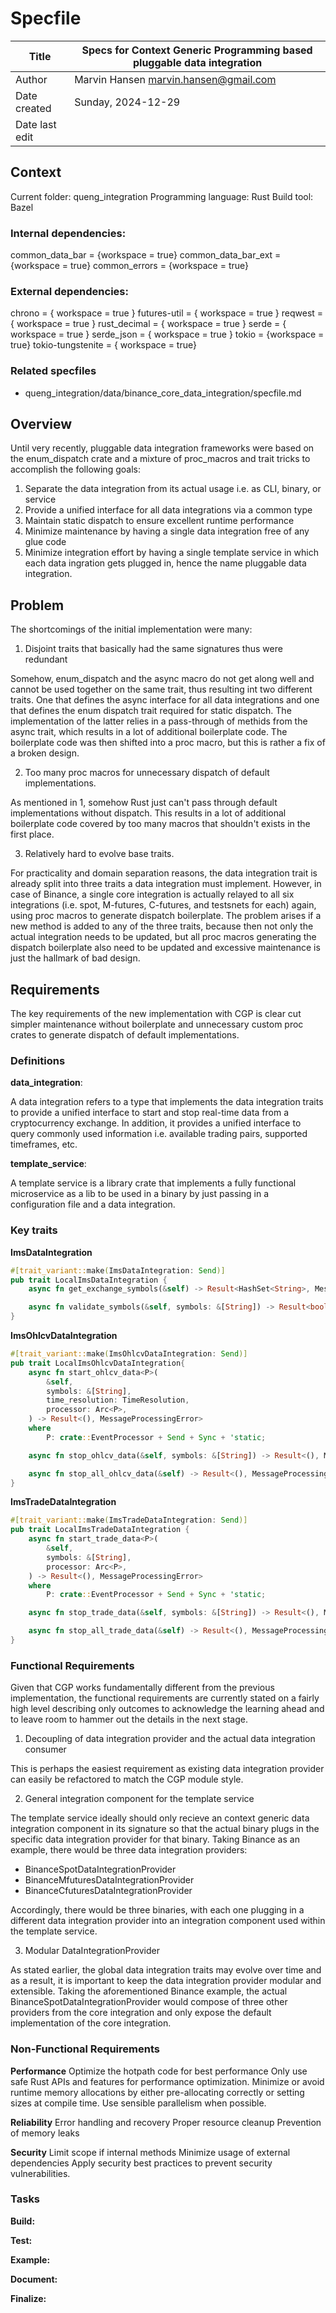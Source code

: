 # Specfile

| Title          	| Specs for Context Generic Programming based pluggable data integration 	         |
|----------------	|----------------------------------------------------------------------------------|
| Author         	| Marvin Hansen <marvin.hansen@gmail.com>                                	         |
| Date created   	| Sunday, 2024-12-29                                                             	 |
| Date last edit 	| 	                                                                                |

## Context

Current folder: queng_integration
Programming language: Rust
Build tool: Bazel

### Internal dependencies:
common_data_bar = {workspace = true}
common_data_bar_ext = {workspace = true}
common_errors = {workspace = true}

### External dependencies:
chrono = { workspace = true }
futures-util = { workspace = true }
reqwest = { workspace = true }
rust_decimal = { workspace = true }
serde = { workspace = true }
serde_json = { workspace = true }
tokio = {workspace = true}
tokio-tungstenite = { workspace = true}

### Related specfiles
* queng_integration/data/binance_core_data_integration/specfile.md

## Overview

Until very recently, pluggable data integration frameworks were based on the enum_dispatch crate
and a mixture of proc_macros and trait tricks to accomplish the following goals:

1) Separate the data integration from its actual usage i.e. as CLI, binary, or service
2) Provide a unified interface for all data integrations via a common type
3) Maintain static dispatch to ensure excellent runtime performance
4) Minimize maintenance by having a single data integration free of any glue code
5) Minimize integration effort by having a single template service in which each data ingration gets plugged in, hence the name pluggable data integration.

## Problem 

The shortcomings of the initial implementation were many:

1) Disjoint traits that basically had the same signatures thus were redundant

Somehow, enum_dispatch and the async macro do not get along well and cannot be used together on the same trait,
thus resulting int two different traits. One that defines the async interface for all data integrations and one that defines the enum dispatch trait required for static dispatch. The implementation of the latter relies in a pass-through of methids from the async trait, which results in a lot of additional boilerplate code. The boilerplate code was then shifted into a proc macro, but this is rather a fix of a broken design.

2) Too many proc macros for unnecessary dispatch of default implementations.

As mentioned in 1, somehow Rust just can't pass through default implementations without
dispatch. This results in a lot of additional boilerplate code covered by too many macros that
shouldn't exists in the first place.

3) Relatively hard to evolve base traits.

For practicality and domain separation reasons, the data integration trait is already split into three traits
a data integration must implement. However, in case of Binance, a single core integration is actually relayed to all six
integrations (i.e. spot, M-futures, C-futures, and testsnets for each) again, using proc macros to generate dispatch boilerplate. The problem arises if a new method is added to any of the three traits, because then not only the actual integration needs to be updated, but all proc macros generating the dispatch boilerplate also need to be updated and excessive maintenance is just the hallmark of bad design.


## Requirements

The key requirements of the new implementation with CGP is clear cut simpler maintenance without boilerplate and unnecessary custom
proc crates to generate dispatch of default implementations.

### Definitions

**data_integration**:

A data integration refers to a type that implements the data integration traits to provide a unified interface 
to start and stop real-time data from a cryptocurrency exchange. In addition, it provides a unified interface
to query commonly used information i.e. available trading pairs, supported timeframes, etc.

**template_service**:

A template service is a library crate that implements a fully functional microservice as a lib to be used in a binary
by just passing in a configuration file and a data integration.

### Key traits

**ImsDataIntegration**

```rust
#[trait_variant::make(ImsDataIntegration: Send)]
pub trait LocalImsDataIntegration {
    async fn get_exchange_symbols(&self) -> Result<HashSet<String>, MessageProcessingError>;

    async fn validate_symbols(&self, symbols: &[String]) -> Result<bool, MessageProcessingError>;
}
```  

**ImsOhlcvDataIntegration**

```rust
#[trait_variant::make(ImsOhlcvDataIntegration: Send)]
pub trait LocalImsOhlcvDataIntegration{
    async fn start_ohlcv_data<P>(
        &self,
        symbols: &[String],
        time_resolution: TimeResolution,
        processor: Arc<P>,
    ) -> Result<(), MessageProcessingError>
    where
        P: crate::EventProcessor + Send + Sync + 'static;

    async fn stop_ohlcv_data(&self, symbols: &[String]) -> Result<(), MessageProcessingError>;

    async fn stop_all_ohlcv_data(&self) -> Result<(), MessageProcessingError>;
}
```  

**ImsTradeDataIntegration**

```rust 
#[trait_variant::make(ImsTradeDataIntegration: Send)]
pub trait LocalImsTradeDataIntegration {
    async fn start_trade_data<P>(
        &self,
        symbols: &[String],
        processor: Arc<P>,
    ) -> Result<(), MessageProcessingError>
    where
        P: crate::EventProcessor + Send + Sync + 'static;

    async fn stop_trade_data(&self, symbols: &[String]) -> Result<(), MessageProcessingError>;

    async fn stop_all_trade_data(&self) -> Result<(), MessageProcessingError>;
}
``` 


### Functional Requirements

Given that CGP works fundamentally different from the previous implementation, the functional requirements are 
currently stated on a fairly high level describing only outcomes to acknowledge the learning ahead and to leave room to
hammer out the details in the next stage. 

1) Decoupling of data integration provider and the actual data integration consumer

This is perhaps the easiest requirement as existing data integration provider can easily be refactored to 
match the CGP module style.

2) General integration component for the template service

The template service ideally should only recieve an context generic data integration component in its signature
so that the actual binary plugs in the specific data integration provider for that binary.
Taking Binance as an example, there would be three data integration providers:
- BinanceSpotDataIntegrationProvider
- BinanceMfuturesDataIntegrationProvider
- BinanceCfuturesDataIntegrationProvider

Accordingly, there would be three binaries, with each one plugging in a different data integration provider into
an integration component used within the template service.

3) Modular DataIntegrationProvider

As stated earlier, the global data integration traits may evolve over time and as a result, it
is important to keep the data integration provider modular and extensible. Taking the aforementioned Binance example, 
the actual BinanceSpotDataIntegrationProvider would compose of three other providers from the core integration and only
expose the default implementation of the core integration.

### Non-Functional Requirements

**Performance**
Optimize the hotpath code for best performance
Only use safe Rust APIs and features for performance optimization.
Minimize or avoid runtime memory allocations by either pre-allocating correctly or setting sizes at compile time.
Use sensible parallelism when possible.

**Reliability**
Error handling and recovery
Proper resource cleanup
Prevention of memory leaks

**Security**
Limit scope if internal methods
Minimize usage of external dependencies
Apply security best practices to prevent security vulnerabilities.  

### Tasks

**Build:**

**Test:**

**Example:**

**Document:**

**Finalize:**
